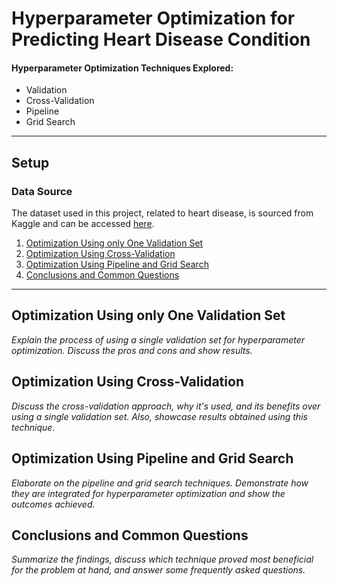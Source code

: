 # Hyperparameter Optimization for Predicting Heart Disease Condition

#### Hyperparameter Optimization Techniques Explored:
- Validation
- Cross-Validation
- Pipeline
- Grid Search


___
## Setup

### Data Source
The dataset used in this project, related to heart disease, is sourced from Kaggle and can be accessed [here](https://www.kaggle.com/datasets/cherngs/heart-disease-cleveland-uci).



1. [Optimization Using only One Validation Set](#Optimization-Using-only-One-Validation-Set)
2. [Optimization Using Cross-Validation](#Optimization-Using-Cross-Validation)
3. [Optimization Using Pipeline and Grid Search](#Optimization-Using-Pipeline-and-Grid-Search)
4. [Conclusions and Common Questions](#Conclusions-and-Common-Questions)
___



## Optimization Using only One Validation Set
*Explain the process of using a single validation set for hyperparameter optimization. Discuss the pros and cons and show results.*

## Optimization Using Cross-Validation
*Discuss the cross-validation approach, why it's used, and its benefits over using a single validation set. Also, showcase results obtained using this technique.*

## Optimization Using Pipeline and Grid Search
*Elaborate on the pipeline and grid search techniques. Demonstrate how they are integrated for hyperparameter optimization and show the outcomes achieved.*

## Conclusions and Common Questions
*Summarize the findings, discuss which technique proved most beneficial for the problem at hand, and answer some frequently asked questions.*
